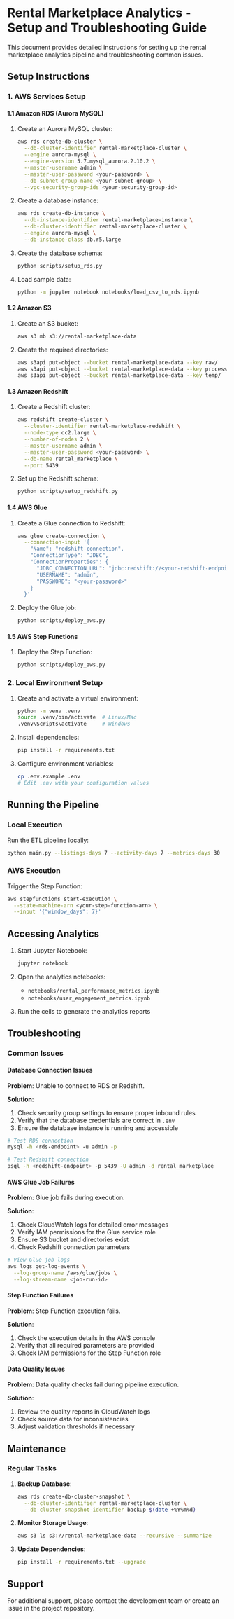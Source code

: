 # Rental Marketplace Analytics - Setup and Troubleshooting Guide

This document provides detailed instructions for setting up the rental marketplace analytics pipeline and troubleshooting common issues.

## Setup Instructions

### 1. AWS Services Setup

#### 1.1 Amazon RDS (Aurora MySQL)

1. Create an Aurora MySQL cluster:

   ```bash
   aws rds create-db-cluster \
     --db-cluster-identifier rental-marketplace-cluster \
     --engine aurora-mysql \
     --engine-version 5.7.mysql_aurora.2.10.2 \
     --master-username admin \
     --master-user-password <your-password> \
     --db-subnet-group-name <your-subnet-group> \
     --vpc-security-group-ids <your-security-group-id>
   ```

2. Create a database instance:

   ```bash
   aws rds create-db-instance \
     --db-instance-identifier rental-marketplace-instance \
     --db-cluster-identifier rental-marketplace-cluster \
     --engine aurora-mysql \
     --db-instance-class db.r5.large
   ```

3. Create the database schema:

   ```bash
   python scripts/setup_rds.py
   ```

4. Load sample data:

   ```bash
   python -m jupyter notebook notebooks/load_csv_to_rds.ipynb
   ```

#### 1.2 Amazon S3

1. Create an S3 bucket:

   ```bash
   aws s3 mb s3://rental-marketplace-data
   ```

2. Create the required directories:

   ```bash
   aws s3api put-object --bucket rental-marketplace-data --key raw/
   aws s3api put-object --bucket rental-marketplace-data --key processed/
   aws s3api put-object --bucket rental-marketplace-data --key temp/
   ```

#### 1.3 Amazon Redshift

1. Create a Redshift cluster:

   ```bash
   aws redshift create-cluster \
     --cluster-identifier rental-marketplace-redshift \
     --node-type dc2.large \
     --number-of-nodes 2 \
     --master-username admin \
     --master-user-password <your-password> \
     --db-name rental_marketplace \
     --port 5439
   ```

2. Set up the Redshift schema:

   ```bash
   python scripts/setup_redshift.py
   ```

#### 1.4 AWS Glue

1. Create a Glue connection to Redshift:

   ```bash
   aws glue create-connection \
     --connection-input '{
       "Name": "redshift-connection",
       "ConnectionType": "JDBC",
       "ConnectionProperties": {
         "JDBC_CONNECTION_URL": "jdbc:redshift://<your-redshift-endpoint>:5439/rental_marketplace",
         "USERNAME": "admin",
         "PASSWORD": "<your-password>"
       }
     }'
   ```

2. Deploy the Glue job:

   ```bash
   python scripts/deploy_aws.py
   ```

#### 1.5 AWS Step Functions

1. Deploy the Step Function:

   ```bash
   python scripts/deploy_aws.py
   ```

### 2. Local Environment Setup

1. Create and activate a virtual environment:

   ```bash
   python -m venv .venv
   source .venv/bin/activate  # Linux/Mac
   .venv\Scripts\activate     # Windows
   ```

2. Install dependencies:

   ```bash
   pip install -r requirements.txt
   ```

3. Configure environment variables:

   ```bash
   cp .env.example .env
   # Edit .env with your configuration values
   ```

## Running the Pipeline

### Local Execution

Run the ETL pipeline locally:

```bash
python main.py --listings-days 7 --activity-days 7 --metrics-days 30
```

### AWS Execution

Trigger the Step Function:

```bash
aws stepfunctions start-execution \
  --state-machine-arn <your-step-function-arn> \
  --input '{"window_days": 7}'
```

## Accessing Analytics

1. Start Jupyter Notebook:

   ```bash
   jupyter notebook
   ```

2. Open the analytics notebooks:
   - `notebooks/rental_performance_metrics.ipynb`
   - `notebooks/user_engagement_metrics.ipynb`

3. Run the cells to generate the analytics reports

## Troubleshooting

### Common Issues

#### Database Connection Issues

**Problem**: Unable to connect to RDS or Redshift.

**Solution**:

1. Check security group settings to ensure proper inbound rules
2. Verify that the database credentials are correct in `.env`
3. Ensure the database instance is running and accessible

```bash
# Test RDS connection
mysql -h <rds-endpoint> -u admin -p

# Test Redshift connection
psql -h <redshift-endpoint> -p 5439 -U admin -d rental_marketplace
```

#### AWS Glue Job Failures

**Problem**: Glue job fails during execution.

**Solution**:

1. Check CloudWatch logs for detailed error messages
2. Verify IAM permissions for the Glue service role
3. Ensure S3 bucket and directories exist
4. Check Redshift connection parameters

```bash
# View Glue job logs
aws logs get-log-events \
  --log-group-name /aws/glue/jobs \
  --log-stream-name <job-run-id>
```

#### Step Function Failures

**Problem**: Step Function execution fails.

**Solution**:

1. Check the execution details in the AWS console
2. Verify that all required parameters are provided
3. Check IAM permissions for the Step Function role

#### Data Quality Issues

**Problem**: Data quality checks fail during pipeline execution.

**Solution**:

1. Review the quality reports in CloudWatch logs
2. Check source data for inconsistencies
3. Adjust validation thresholds if necessary

## Maintenance

### Regular Tasks

1. **Backup Database**:

   ```bash
   aws rds create-db-cluster-snapshot \
     --db-cluster-identifier rental-marketplace-cluster \
     --db-cluster-snapshot-identifier backup-$(date +%Y%m%d)
   ```

2. **Monitor Storage Usage**:

   ```bash
   aws s3 ls s3://rental-marketplace-data --recursive --summarize
   ```

3. **Update Dependencies**:

   ```bash
   pip install -r requirements.txt --upgrade
   ```

## Support

For additional support, please contact the development team or create an issue in the project repository.
